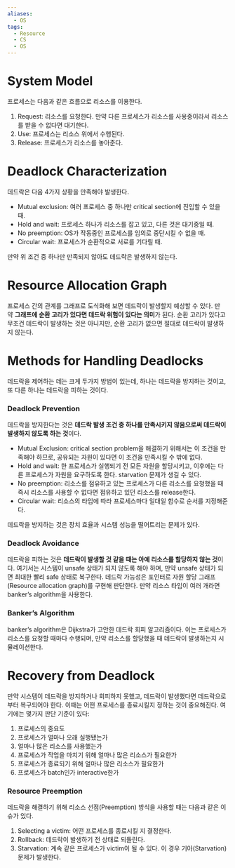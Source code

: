 ```yaml
---
aliases:
  - OS
tags:
  - Resource
  - CS
  - OS
---
```


# System Model

프로세스는 다음과 같은 흐름으로 리소스를 이용한다.

1. Request: 리소스를 요청한다. 만약 다른 프로세스가 리소스를 사용중이라서 리소스를 받을 수 없다면 대기한다.
2. Use: 프로세스는 리소스 위에서 수행된다.
3. Release: 프로세스가 리소스를 놓아준다.

# Deadlock Characterization

데드락은 다음 4가지 상황을 만족해야 발생한다.

- Mutual exclusion: 여러 프로세스 중 하나만 critical section에 진입할 수 있을 때.
- Hold and wait: 프로세스 하나가 리소스를 잡고 있고, 다른 것은 대기중일 때.
- No preemption: OS가 작동중인 프로세스를 임의로 중단시킬 수 없을 때.
- Circular wait: 프로세스가 순환적으로 서로를 기다릴 때.

만약 위 조건 중 하나만 만족되지 않아도 데드락은 발생하지 않는다.

# Resource Allocation Graph

프로세스 간의 관계를 그래프로 도식화해 보면 데드락이 발생할지 예상할 수 있다. 만약 **그래프에 순환 고리가 있다면 데드락 위험이 있다는 의미**가 된다. 순환 고리가 있다고 무조건 데드락이 발생하는 것은 아니지만, 순환 고리가 없으면 절대로 데드락이 발생하지 않는다.

# Methods for Handling Deadlocks

데드락을 제어하는 데는 크게 두가지 방법이 있는데, 하나는 데드락을 방지하는 것이고, 또 다른 하나는 데드락을 피하는 것이다.

### Deadlock Prevention

데드락을 방지한다는 것은 **데드락 발생 조건 중 하나를 만족시키지 않음으로써 데드락이 발생하지 않도록 하는 것**이다.

- Mutual Exclusion: critical section problem을 해결하기 위해서는 이 조건을 만족해야 하므로, 공유되는 자원이 있다면 이 조건을 만족시킬 수 밖에 없다.
- Hold and wait: 한 프로세스가 실행되기 전 모든 자원을 할당시키고, 이후에는 다른 프로세스가 자원을 요구하도록 한다. starvation 문제가 생길 수 있다.
- No preemption: 리소스를 점유하고 있는 프로세스가 다른 리소스를 요청했을 때 즉시 리소스를 사용할 수 없다면 점유하고 있던 리소스를 release한다.
- Circular wait: 리소스의 타입에 따라 프로세스마다 일대일 함수로 순서를 지정해준다.

데드락을 방지하는 것은 장치 효율과 시스템 성능을 떨어트리는 문제가 있다.

### Deadlock Avoidance

데드락을 피하는 것은 **데드락이 발생할 것 같을 때는 아예 리소스를 할당하지 않는 것**이다. 여기서는 시스템이 unsafe 상태가 되지 않도록 해야 하며, 만약 unsafe 상태가 되면 최대한 빨리 safe 상태로 복구한다. 데드락 가능성은 포인터로 자원 할당 그래프(Resource allocation graph)를 구현해 판단한다. 만약 리소스 타입이 여러 개라면 banker’s algorithm을 사용한다.

### Banker’s Algorithm

banker’s algorithm은 Dijkstra가 고안한 데드락 회피 알고리즘이다. 이는 프로세스가 리소스를 요청할 때마다 수행되며, 만약 리소스를 할당했을 때 데드락이 발생하는지 시뮬레이션한다.

# Recovery from Deadlock

만약 시스템이 데드락을 방지하거나 회피하지 못했고, 데드락이 발생했다면 데드락으로부터 복구되어야 한다. 이때는 어떤 프로세스를 종료시킬지 정하는 것이 중요해진다. 여기에는 몇가지 판단 기준이 있다:

1. 프로세스의 중요도
2. 프로세스가 얼마나 오래 실행됐는가
3. 얼마나 많은 리소스를 사용했는가
4. 프로세스가 작업을 마치기 위해 얼마나 많은 리소스가 필요한가
5. 프로세스가 종료되기 위해 얼마나 많은 리소스가 필요한가
6. 프로세스가 batch인가 interactive한가

### Resource Preemption

데드락을 해결하기 위해 리소스 선점(Preemption) 방식을 사용할 때는 다음과 같은 이슈가 있다.

1. Selecting a victim: 어떤 프로세스를 종료시킬 지 결정한다.
2. Rollback: 데드락이 발생하기 전 상태로 되돌린다.
3. Starvation: 계속 같은 프로세스가 victim이 될 수 있다. 이 경우 기아(Starvation) 문제가 발생한다.
